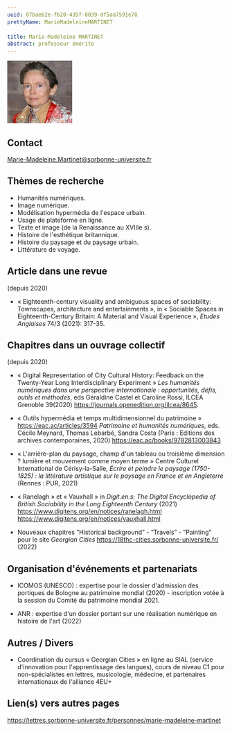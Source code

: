 ```yaml
---
uuid: 07baeb2e-fb20-435f-8039-df5aa7591e78
prettyName: MarieMadeleineMARTINET

title: Marie-Madeleine MARTINET
abstract: professeur émérite
---
```


![small](Martinet_Marie-Madeleine.jpg)

## Contact

 <Marie-Madeleine.Martinet@sorbonne-universite.fr>

## Thèmes de recherche

- Humanités numériques.
- Image numérique.
- Modélisation hypermédia de l'espace urbain.
- Usage de plateforme en ligne.
-	Texte et image (de la Renaissance au XVIIIe s).
-	Histoire de l'esthétique britannique.
- Histoire du paysage et du paysage urbain.
-	Littérature de voyage.

## Article dans une revue

 (depuis 2020)

- « Eighteenth-century visuality and ambiguous spaces of sociability: Townscapes, architecture and entertainments », in « Sociable Spaces in Eighteenth-Century Britain: A Material and Visual Experience », *Etudes Anglaises* 74/3 (2021): 317-35.

## Chapitres dans un ouvrage collectif

 (depuis 2020)
 
- « Digital Representation of City Cultural History: Feedback on the Twenty-Year Long Interdisciplinary Experiment » *Les humanités numériques dans une perspective internationale : opportunités, défis, outils et méthodes*, eds Géraldine Castel et Caroline Rossi, ILCEA Grenoble 39(2020) https://journals.openedition.org/ilcea/8645. 

- « Outils hypermédia et temps multidimensionnel du patrimoine » https://eac.ac/articles/3594 *Patrimoine et humanités numériques*, eds. Cécile Meynard, Thomas Lebarbé, Sandra Costa (Paris : Editions des archives contemporaines, 2020) https://eac.ac/books/9782813003843 

- « L'arrière-plan du paysage, champ d'un tableau ou troisième dimension ? lumière et mouvement comme moyen terme » Centre Culturel International de Cérisy-la-Salle, *Écrire et peindre le paysage (1750-1825) : la littérature artistique sur le paysage en France et en Angleterre* (Rennes : PUR, 2021) 

- « Ranelagh » et « Vauxhall » in *Digit.en.s: The Digital Encyclopedia of British Sociability in the Long Eighteenth Century* (2021) https://www.digitens.org/en/notices/ranelagh.html https://www.digitens.org/en/notices/vauxhall.html 

- Nouveaux chapitres “Historical background” - “Travels” - “Painting” pour le site *Georgian Cities* https://18thc-cities.sorbonne-universite.fr/ (2022)

## Organisation d'événements et partenariats

- ICOMOS (UNESCO) : expertise pour le dossier d'admission des portiques de Bologne au patrimoine mondial (2020) - inscription votée à la session du Comité du patrimoine mondial 2021. 

- ANR : expertise d'un dossier portant sur une réalisation numérique en histoire de l'art (2022)

## Autres / Divers

- Coordination du cursus « Georgian Cities » en ligne au SIAL (service d'innovation pour l'apprentissage des langues), cours de niveau C1 pour non-spécialistes en lettres, musicologie, médecine, et partenaires internationaux de l'alliance 4EU+

## Lien(s) vers autres pages

 https://lettres.sorbonne-universite.fr/personnes/marie-madeleine-martinet

